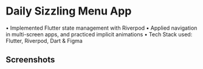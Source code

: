 # Daily Sizzling Menu App
•	Implemented Flutter state management with Riverpod
•	Applied navigation in multi-screen apps, and practiced implicit animations
•	Tech Stack used: Flutter, Riverpod, Dart & Figma

## Screenshots
